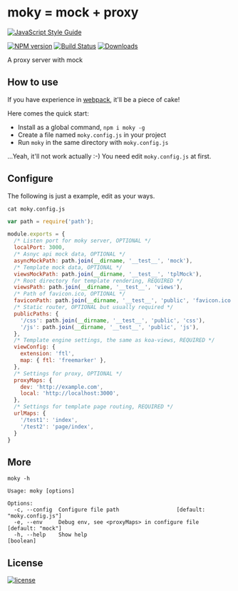 # moky = mock + proxy

[![JavaScript Style Guide](https://cdn.rawgit.com/feross/standard/master/badge.svg)](https://github.com/feross/standard)

[![NPM version][npm-image]][npm-url] [![Build Status][travis-image]][travis-url]  [![Downloads][downloads-image]][npm-url]

A proxy server with mock

## How to use

If you have experience in [webpack](https://github.com/webpack/webpack), it'll be a piece of cake!

Here comes the quick start:

 - Install as a global command, `npm i moky -g`
 - Create a file named `moky.config.js` in your project
 - Run `moky` in the same directory with `moky.config.js`

...Yeah, it'll not work actually :-) You need edit `moky.config.js` at first.

## Configure

The following is just a example, edit as your ways.

`cat moky.config.js`

```javascript
var path = require('path');

module.exports = {
  /* Listen port for moky server, OPTIONAL */
  localPort: 3000,
  /* Asnyc api mock data, OPTIONAL */
  asyncMockPath: path.join(__dirname, '__test__', 'mock'),
  /* Template mock data, OPTIONAL */
  viewsMockPath: path.join(__dirname, '__test__', 'tplMock'),
  /* Root directory for template rendering, REQUIRED */
  viewsPath: path.join(__dirname, '__test__', 'views'),
  /* Path of favicon.ico, OPTIONAL */
  faviconPath: path.join(__dirname, '__test__', 'public', 'favicon.ico'),
  /* Static router, OPTIONAL but usually required */
  publicPaths: {
    '/css': path.join(__dirname, '__test__', 'public', 'css'),
    '/js': path.join(__dirname, '__test__', 'public', 'js'),
  },
  /* Template engine settings, the same as koa-views, REQUIRED */
  viewConfig: {
    extension: 'ftl',
    map: { ftl: 'freemarker' },
  },
  /* Settings for proxy, OPTIONAL */
  proxyMaps: {
    dev: 'http://example.com',
    local: 'http://localhost:3000',
  },
  /* Settings for template page routing, REQUIRED */
  urlMaps: {
    '/test1': 'index',
    '/test2': 'page/index',
  }
}
```

## More

`moky -h`
```text
Usage: moky [options]

Options:
  -c, --config  Configure file path                  [default: "moky.config.js"]
  -e, --env     Debug env, see <proxyMaps> in configure file     [default: "mock"]
  -h, --help    Show help                                              [boolean]
```

## License
[![license][license-image]][license-url]


[downloads-image]: https://img.shields.io/npm/dm/moky.svg

[npm-url]: https://npmjs.org/package/moky
[npm-image]: https://img.shields.io/npm/v/moky.svg

[travis-url]: https://travis-ci.org/int64ago/mock-proxy
[travis-image]: https://img.shields.io/travis/int64ago/mock-proxy.svg

[license-url]: https://github.com/int64ago/mock-proxy/blob/master/LICENSE
[license-image]: https://img.shields.io/github/license/int64ago/mock-proxy.svg

[style-url]: https://github.com/airbnb/javascript
[style-image]: https://img.shields.io/badge/code%20style-airbnb-brightgreen.svg